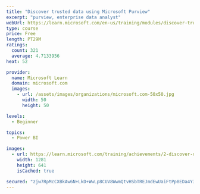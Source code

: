 ```yaml
---
title: "Discover trusted data using Microsoft Purview"
excerpt: "purview, enterprise data analyst"
webUrl: https://learn.microsoft.com/en-us/training/modules/discover-trusted-data-use-azure-purview/
type: course
price: Free
length: PT29M
ratings:
  count: 321
  average: 4.7133956
heat: 52

provider:
  name: Microsoft Learn
  domain: microsoft.com
  images:
    - url: /assets/images/organizations/microsoft.com-50x50.jpg
      width: 50
      height: 50

levels:
  - Beginner

topics:
  - Power BI

images:
  - url: https://learn.microsoft.com/training/achievements/2-discover-data-artifacts-azure-by-using-azure-purview-social.png
    width: 1281
    height: 641
    isCached: true

secured: "zjw7RpMcCXBkAw6N+LkD+WwLp8CUV8WwmQtvHSbTREJmdEwUaiFtPp8EDa4Y32b01ATCAe1BJi1VLZPVVkWREnUT1a9wdE2MY5r8R5+S1zEH+WrPKM2+qE1mdXbiKOaAh0WNWkiGqm0SL6UIw9bZwuTx7fQo5PYBRMwJhZF+WcOmevKFCkA+EbvkQopLBNwytR+udWgL/l0/hqwWZ2UXIiycoDPOjL+pfIVqFb4pFmrqeVEF0qRi3Dn+lP1fM97eszuAauAbXoBVFfjI2voChNyqPgipVNMk1Wd0aHhAdn5easv7jaGgFGSfbukLn1fwSb8dur2qZCMf8PXTCvq+VEF9ca7sTlCoaBtwKS+Ks14rTmOSMDQm2llZH8VOsQzoFW5/oQ9g6najoNSot0SC8XmBMC+Bw8HRivXLDkfaIM8=;fAlbCAITBcpwzEIq2ZbLPQ=="
---
```



